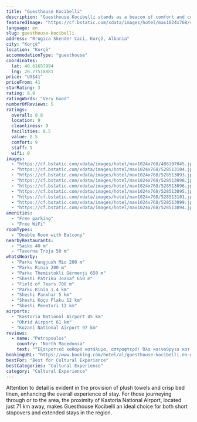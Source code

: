 ```yaml
---
title: "Guesthouse Kocibelli"
description: "Guesthouse Kocibelli stands as a beacon of comfort and convenience for travelers exploring Korçë, situated a mere 43 km from the enchanting Ohrid Lake Springs and the historic Monastery Saint Naum."
featuredImage: "https://cf.bstatic.com/xdata/images/hotel/max1024x768/486397045.jpg?k=5db3d76dede7197e5714779a18a1282f9c269f1e982085ea7fc223b2f833e349&o=&hp=1"
language: en
slug: guesthouse-kocibelli
address: "Rrugica Skender Caci, Korçë, Albania"
city: "Korçë"
location: "Korçë"
accommodationType: "guesthouse"
coordinates:
  lat: 40.61657994
  lng: 20.77518881
price: "US$41"
priceFrom: 41
starRating: 3
rating: 8.8
ratingWords: "Very Good"
numberOfReviews: 5
ratings:
  overall: 8.8
  location: 9
  cleanliness: 9
  facilities: 8.5
  value: 8.5
  comfort: 9
  staff: 9
  wifi: 0
images:
  - "https://cf.bstatic.com/xdata/images/hotel/max1024x768/486397045.jpg?k=5db3d76dede7197e5714779a18a1282f9c269f1e982085ea7fc223b2f833e349&o=&hp=1"
  - "https://cf.bstatic.com/xdata/images/hotel/max1024x768/528513104.jpg?k=618ff0896058cf9a98e6958b66849b27c65f98305e559689cb042999e3ded606&o=&hp=1"
  - "https://cf.bstatic.com/xdata/images/hotel/max1024x768/528513093.jpg?k=10f573e93d273cc0ff4d22df9d5915403fa0dcea56a7fcb6c189f34fde757e7e&o=&hp=1"
  - "https://cf.bstatic.com/xdata/images/hotel/max1024x768/528513098.jpg?k=6fde0c2fdcfa242b29bc411fa43bee8fda0b692d4fa4f1990bbdd34a1e1196c2&o=&hp=1"
  - "https://cf.bstatic.com/xdata/images/hotel/max1024x768/528513096.jpg?k=d98bf5afc0b12e84d01ce0a7f94789d91bb9644e20adbef9b707293e82099354&o=&hp=1"
  - "https://cf.bstatic.com/xdata/images/hotel/max1024x768/528513095.jpg?k=69d5bb736af2efbdcb23251a669641ef8c9916576b076fd11c51c393a7170e4f&o=&hp=1"
  - "https://cf.bstatic.com/xdata/images/hotel/max1024x768/528513101.jpg?k=3952ac0b153aee87c6f866d9ca12fb22bf82fadb8ff0b72afaa415fff71348fa&o=&hp=1"
  - "https://cf.bstatic.com/xdata/images/hotel/max1024x768/528513099.jpg?k=b1ed3658add2cbd39df2f9c162a87fc9c6228e8f0dcaddeeec49eb49c1c21004&o=&hp=1"
  - "https://cf.bstatic.com/xdata/images/hotel/max1024x768/528513094.jpg?k=9ad0295875a400e6e78245c8891481eede7de492faa3ef9aa7332fbb7d43a0fe&o=&hp=1"
amenities:
  - "Free parking"
  - "Free WiFi"
roomTypes:
  - "Double Room with Balcony"
nearbyRestaurants:
  - "Saiko 40 m"
  - "Taverna Troja 50 m"
whatsNearby:
  - "Parku Vangjush Mio 200 m"
  - "Parku Rinia 200 m"
  - "Parku Themistokli Gërmenji 650 m"
  - "Sheshi Patriku Joasaf 650 m"
  - "Field of Tears 700 m"
  - "Parku Rinia 1.4 km"
  - "Sheshi Panxhar 5 km"
  - "Sheshi Koço Plaku 12 km"
  - "Sheshi Penetori 12 km"
airports:
  - "Kastoria National Airport 45 km"
  - "Ohrid Airport 61 km"
  - "Kozani National Airport 97 km"
reviews:
  - name: "Petropoulos"
    country: "North Macedonia"
    text: "“Εξαιρετικά καθαρό κατάλυμα, αστραφτερό! Όλα καινούργια και φρέσκα. Οι ιδιοκτήτες πολύ ευγενικοί, φιλικοί και διακριτικοί. Νιώσαμε αμέσως πολύ άνετα. Ζητήσαμε να χρησιμοποιήσουμε το πλυντήριο, αν και δεν ήταν στην συμφωνία, και η ιδιοκτήτρια...”"
bookingURL: "https://www.booking.com/hotel/al/guesthouse-kocibelli.en-gb.html?aid=8035640"
bestFor: "Best for Cultural Experience"
bestCategories: "Cultural Experience"
category: "Cultural Experience"
---
```


Attention to detail is evident in the provision of plush towels and crisp bed linen, enhancing the overall experience of stay. For those journeying through or to the area, the proximity of Kastoria National Airport, located just 71 km away, makes Guesthouse Kocibelli an ideal choice for both short stopovers and extended stays in the region.